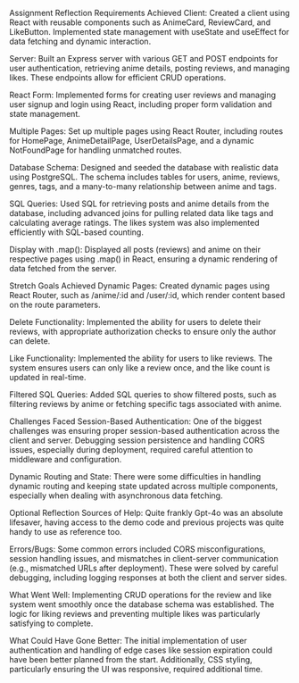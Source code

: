 Assignment Reflection
Requirements Achieved
Client: Created a client using React with reusable components such as AnimeCard, ReviewCard, and LikeButton. Implemented state management with useState and useEffect for data fetching and dynamic interaction.

Server: Built an Express server with various GET and POST endpoints for user authentication, retrieving anime details, posting reviews, and managing likes. These endpoints allow for efficient CRUD operations.

React Form: Implemented forms for creating user reviews and managing user signup and login using React, including proper form validation and state management.

Multiple Pages: Set up multiple pages using React Router, including routes for HomePage, AnimeDetailPage, UserDetailsPage, and a dynamic NotFoundPage for handling unmatched routes.

Database Schema: Designed and seeded the database with realistic data using PostgreSQL. The schema includes tables for users, anime, reviews, genres, tags, and a many-to-many relationship between anime and tags.

SQL Queries: Used SQL for retrieving posts and anime details from the database, including advanced joins for pulling related data like tags and calculating average ratings. The likes system was also implemented efficiently with SQL-based counting.

Display with .map(): Displayed all posts (reviews) and anime on their respective pages using .map() in React, ensuring a dynamic rendering of data fetched from the server.

Stretch Goals Achieved
Dynamic Pages: Created dynamic pages using React Router, such as /anime/:id and /user/:id, which render content based on the route parameters.

Delete Functionality: Implemented the ability for users to delete their reviews, with appropriate authorization checks to ensure only the author can delete.

Like Functionality: Implemented the ability for users to like reviews. The system ensures users can only like a review once, and the like count is updated in real-time.

Filtered SQL Queries: Added SQL queries to show filtered posts, such as filtering reviews by anime or fetching specific tags associated with anime.

Challenges Faced
Session-Based Authentication: One of the biggest challenges was ensuring proper session-based authentication across the client and server. Debugging session persistence and handling CORS issues, especially during deployment, required careful attention to middleware and configuration.

Dynamic Routing and State: There were some difficulties in handling dynamic routing and keeping state updated across multiple components, especially when dealing with asynchronous data fetching.

Optional Reflection
Sources of Help: Quite frankly Gpt-4o was an absolute lifesaver, having access to the demo code and previous projects was quite handy to use as reference too.

Errors/Bugs: Some common errors included CORS misconfigurations, session handling issues, and mismatches in client-server communication (e.g., mismatched URLs after deployment). These were solved by careful debugging, including logging responses at both the client and server sides.

What Went Well: Implementing CRUD operations for the review and like system went smoothly once the database schema was established. The logic for liking reviews and preventing multiple likes was particularly satisfying to complete.

What Could Have Gone Better: The initial implementation of user authentication and handling of edge cases like session expiration could have been better planned from the start. Additionally, CSS styling, particularly ensuring the UI was responsive, required additional time.
